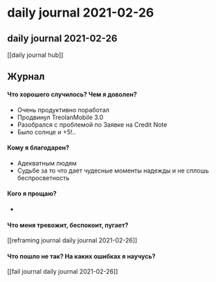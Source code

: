 # daily journal 2021-02-26

## daily journal 2021-02-26
[[daily journal hub]]


## Журнал
#### Что хорошего случилось? Чем я доволен?
- Очень продуктивно поработал
- Продвинул TreolanMobile 3.0
- Разобрался с проблемой по Заявке на Credit Note
- Было солнце и +5!..

#### Кому я благодарен?
- Адекватным людям
- Судьбе за то что дает чудесные моменты надежды и не сплошь беспросветность

#### Кого я прощаю?
- 

#### Что меня тревожит, беспокоит, пугает?
[[reframing journal daily journal 2021-02-26]]

#### Что пошло не так? На каких ошибках я научусь?
[[fail journal daily journal 2021-02-26]]

